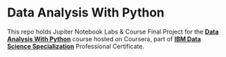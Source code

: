 # Data Analysis With Python
This repo holds Jupiter Notebook Labs & Course Final Project for the [__Data Analysis With Python__](https://www.coursera.org/learn/data-analysis-with-python) course hosted on Coursera, part of [__IBM Data Science Specialization__](https://www.coursera.org/professional-certificates/ibm-data-science) Professional Certificate.
